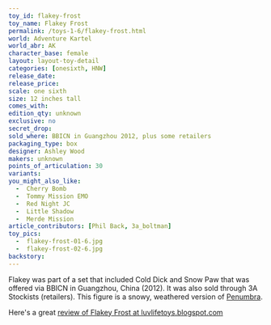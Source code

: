 ```yaml
---
toy_id: flakey-frost
toy_name: Flakey Frost
permalink: /toys-1-6/flakey-frost.html
world: Adventure Kartel
world_abr: AK
character_base: female
layout: layout-toy-detail
categories: [onesixth, HNW]
release_date: 
release_price: 
scale: one sixth
size: 12 inches tall
comes_with: 
edition_qty: unknown
exclusive: no
secret_drop:
sold_where: BBICN in Guangzhou 2012, plus some retailers
packaging_type: box
designer: Ashley Wood
makers: unknown
points_of_articulation: 30
variants: 
you_might_also_like:
  -  Cherry Bomb
  -  Tommy Mission EMO
  -  Red Night JC  
  -  Little Shadow
  -  Merde Mission
article_contributors: [Phil Back, 3a_boltman]
toy_pics: 
  -  flakey-frost-01-6.jpg
  -  flakey-frost-02-6.jpg
backstory:
---
```


Flakey was part of a set that included Cold Dick and Snow Paw that was offered via BBICN in Guangzhou, China (2012). It was also sold through 3A Stockists (retailers). This figure is a snowy, weathered version of <a href="/toys-1-6/penumbra.html">Penumbra</a>.

Here's a great <a href="http://luvlifetoys.blogspot.com/2013/04/threea-ak-hard-nipple-war-flakey-frost.html" target="_blank">review of Flakey Frost at luvlifetoys.blogspot.com</a>